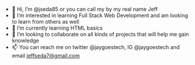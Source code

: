 - 👋 Hi, I’m @jseda85 or you can call my by my real name Jeff
- 👀 I’m interested in learning Full Stack Web Development and am looking to learn from others as well
- 🌱 I’m currently learning HTML basics
- 💞️ I’m looking to collaborate on all kinds of projects that will help me gain knowledge
- 📫 You can reach me on twitter @jaygoestech, IG @jaygoestech and email jeffseda7@gmail.com

<!---
jseda85/jseda85 is a ✨ special ✨ repository because its `README.md` (this file) appears on your GitHub profile.
You can click the Preview link to take a look at your changes.
--->
